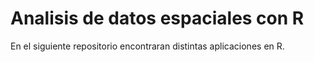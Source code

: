 # Analisis de datos espaciales con R
En el siguiente repositorio encontraran distintas aplicaciones en R. 
